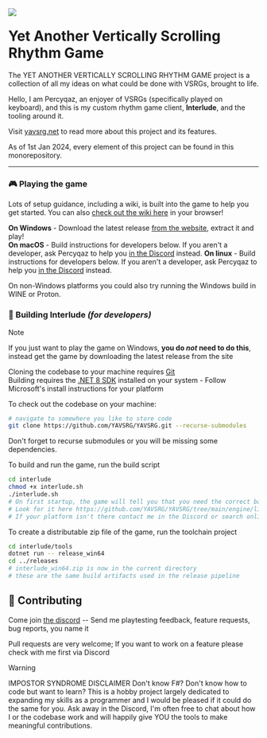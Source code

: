 <img src="https://user-images.githubusercontent.com/21290233/165412641-5f857e96-901b-48dc-867e-e509ca123a3b.png" align="left">
  
# **Yet Another Vertically Scrolling Rhythm Game**
The YET ANOTHER VERTICALLY SCROLLING RHYTHM GAME project is a collection of all my ideas on what could be done with VSRGs, brought to life.

Hello, I am Percyqaz, an enjoyer of VSRGs (specifically played on keyboard), and this is my custom rhythm game client, **Interlude**, and the tooling around it.

Visit [yavsrg.net](https://www.yavsrg.net) to read more about this project and its features.

As of 1st Jan 2024, every element of this project can be found in this monorepository.

----

### 🎮 Playing the game

Lots of setup guidance, including a wiki, is built into the game to help you get started. You can also [check out the wiki here](https://www.yavsrg.net/interlude/wiki) in your browser!

**On Windows** - Download the latest release [from the website](https://www.yavsrg.net), extract it and play!  
**On macOS** - Build instructions for developers below. If you aren't a developer, ask Percyqaz to help you [in the Discord](https://discord.gg/tA22tWR) instead.
**On linux** - Build instructions for developers below. If you aren't a developer, ask Percyqaz to help you [in the Discord](https://discord.gg/tA22tWR) instead.

On non-Windows platforms you could also try running the Windows build in WINE or Proton.

### 🤖 Building Interlude ***(for developers)***
> [!Note]
>
> If you just want to play the game on Windows, **you do *not* need to do this**, instead get the game by downloading the latest release from the site

Cloning the codebase to your machine requires [Git](https://git-scm.com/downloads)  
Building requires the [.NET 8 SDK](https://dotnet.microsoft.com/en-us/download/dotnet/8.0) installed on your system - Follow Microsoft's install instructions for your platform

To check out the codebase on your machine:
```bash
# navigate to somewhere you like to store code
git clone https://github.com/YAVSRG/YAVSRG.git --recurse-submodules
```
Don't forget to recurse submodules or you will be missing some dependencies.

To build and run the game, run the build script
```bash
cd interlude
chmod +x interlude.sh
./interlude.sh
# On first startup, the game will tell you that you need the correct bass.dll/dynlib/so for your platform placed in ./src/bin/Debug/net8.0
# Look for it here https://github.com/YAVSRG/YAVSRG/tree/main/engine/lib
# If your platform isn't there contact me in the Discord or search online for it
```

To create a distributable zip file of the game, run the toolchain project
```bash
cd interlude/tools
dotnet run -- release_win64
cd ../releases
# interlude_win64.zip is now in the current directory
# these are the same build artifacts used in the release pipeline
```

## 🤝 Contributing

Come join [the discord](https://discord.gg/tA22tWR) -- Send me playtesting feedback, feature requests, bug reports, you name it

Pull requests are very welcome; If you want to work on a feature please check with me first via Discord

> [!Warning]
>
> IMPOSTOR SYNDROME DISCLAIMER
> Don't know F#? Don't know how to code but want to learn? This is a hobby project largely dedicated to expanding my skills as a programmer and I would be pleased if it could do the same for you.
> Ask away in the Discord, I'm often free to chat about how I or the codebase work and will happily give YOU the tools to make meaningful contributions.
